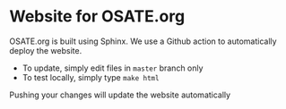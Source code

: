 # Website for OSATE.org

OSATE.org is built using Sphinx. We use a Github action to
automatically deploy the website.

* To update, simply edit files in `master` branch only
* To test locally, simply type `make html`

Pushing your changes will update the website automatically
